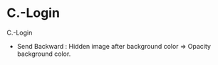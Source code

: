 # C.-Login
C.-Login
+ Send Backward : Hidden image after background color
=> Opacity background color.
<p align="center">
    <img src="https://github.com/danisluis3/C.-Login/blob/master/1.png" alt=""/>
</p>

<p align="center">
    <img src="https://github.com/danisluis3/C.-Login/blob/master/2.png" alt=""/>
</p>

<p align="center">
    <img src="https://github.com/danisluis3/C.-Login/blob/master/3.png" alt=""/>
</p>

<p align="center">
    <img src="https://github.com/danisluis3/C.-Login/blob/master/4.png" alt=""/>
</p>

<p align="center">
    <img src="https://github.com/danisluis3/C.-Login/blob/master/5.png" alt=""/>
</p>

<p align="center">
    <img src="https://github.com/danisluis3/C.-Login/blob/master/6.png" alt=""/>
</p>

<p align="center">
    <img src="https://github.com/danisluis3/C.-Login/blob/master/7.png" alt=""/>
</p>

<p align="center">
    <img src="https://github.com/danisluis3/C.-Login/blob/master/8.png" alt=""/>
</p>

<p align="center">
    <img src="https://github.com/danisluis3/C.-Login/blob/master/9.png" alt=""/>
</p>
